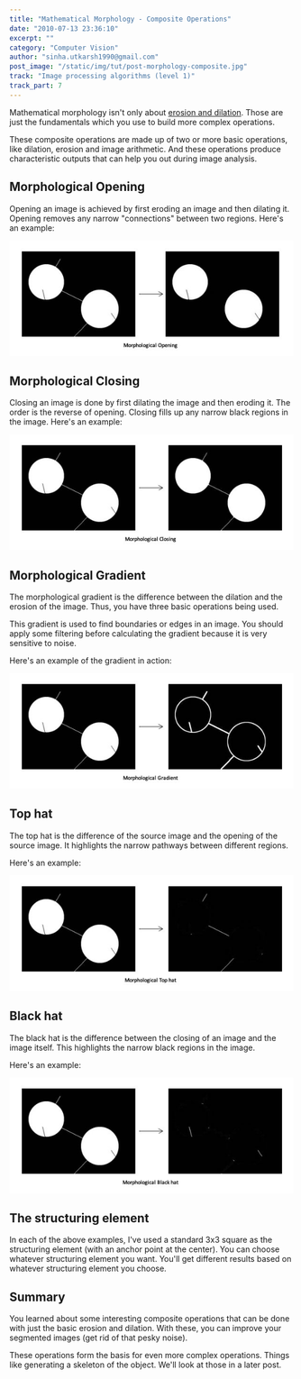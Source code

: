 ```yaml
---
title: "Mathematical Morphology - Composite Operations"
date: "2010-07-13 23:36:10"
excerpt: ""
category: "Computer Vision"
author: "sinha.utkarsh1990@gmail.com"
post_image: "/static/img/tut/post-morphology-composite.jpg"
track: "Image processing algorithms (level 1)"
track_part: 7
---
```



Mathematical morphology isn't only about [erosion and dilation](/tutorials/mathematical-morphology/). Those are just the fundamentals which you use to build more complex operations.

These composite operations are made up of two or more basic operations, like dilation, erosion and image arithmetic. And these operations produce characteristic outputs that can help you out during image analysis.

 

## Morphological Opening

Opening an image is achieved by first eroding an image and then dilating it. Opening removes any narrow "connections" between two regions. Here's an example:

![Morphological Opening: See the narrow white paths vanish?](/static/img/tut/morphology-opening.jpg)

## Morphological Closing

Closing an image is done by first dilating the image and then eroding it. The order is the reverse of opening. Closing fills up any narrow black regions in the image. Here's an example:

![Closing an image: See how the narrow blacks fill up?](/static/img/tut/morphology-closing.jpg)

## Morphological Gradient

The morphological gradient is the difference between the dilation and the erosion of the image. Thus, you have three basic operations being used.

This gradient is used to find boundaries or edges in an image. You should apply some filtering before calculating the gradient because it is very sensitive to noise.

Here's an example of the gradient in action:

![Morphological Gradient: Note that this highlights all the edges](/static/img/tut/morphology-gradient.jpg)

## Top hat

The top hat is the difference of the source image and the opening of the source image. It highlights the narrow pathways between different regions.

Here's an example:

![Top Hat: Highlights the narrow paths between the "islands"](/static/img/tut/morphology-tophat.jpg)

## Black hat

The black hat is the difference between the closing of an image and the image itself. This highlights the narrow black regions in the image.

Here's an example:

![Black Hat: Highlights the narrow black regions in the image](/static/img/tut/morphology-blackhat.jpg)

## The structuring element

In each of the above examples, I've used a standard 3x3 square as the structuring element (with an anchor point at the center). You can choose whatever structuring element you want. You'll get different results based on whatever structuring element you choose.

## Summary

You learned about some interesting composite operations that can be done with just the basic erosion and dilation. With these, you can improve your segmented images (get rid of that pesky noise).

These operations form the basis for even more complex operations. Things like generating a skeleton of the object. We'll look at those in a later post.
